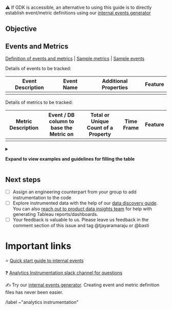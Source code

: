 <!-- Guide for product managers or engineering teams looking to track usage of their features -->

:warning: If GDK is accessible, an alternative to using this guide is to directly establish event/metric definitions using our [internal events generator](https://docs.gitlab.com/development/internal_analytics/internal_event_instrumentation/quick_start/#defining-event-and-metrics)

## Objective

<!-- The primary goal or purpose behind instrumenting this feature or project. What insights are we aiming to gather? 

Examples: 
Feature adoption and engagement
- How many unique users/projects/namespaces engage with the feature?
- Frequency with which users return to specific features over time?

User Flow and Navigation
- Sequences of actions users take within the product or feature
- Specific user actions or behaviors tracked as events -->


## Events and Metrics

[Definition of events and metrics](https://docs.gitlab.com/ee/development/internal_analytics/#fundamental-concepts) | [Sample metrics](https://metrics.gitlab.com/) | [Sample events](https://metrics.gitlab.com/snowplow)

Details of events to be tracked:

| Event Description | Event Name | Additional Properties | Feature|
|-------------------|------------|-----------------------|--------|
|  |  |  | |

Details of metrics to be tracked:

|  Metric Description | Event / DB column to base the Metric on | Total or Unique Count of a Property | Time Frame |Feature|
|---------------------|-----------------------------------------|-------------------------------------|------------|-------|
|  |  |  |  | |

<details>
<summary>

**Expand to view examples and guidelines for filling the table**

</summary>

Events:
* **Description:** Include what the event is supposed to track, where and when.
* **Name:** Primary identifier of the event, format: \<**action**\>\_\<**target_of_action**\>\_\<**where/when**\>
   * **Example event name:** click_save_button_in_issue_description_within_15s_of_page_load (**action** = click ; **target** = save button; **where** = in issue description ; **when** = within 15s
* **Additional properties: Besides user/project/namespace, what other details should be tracked, if any? ex) status, type, object id, etc.
* **Feature:** What feature is being instrumented? Please use the feature title that is used in features.yml if thats already available.

Metrics:
* **Description:** What quantitative measurements derived from either event data or database columns would you like to track? eg: Weekly count of unique users who update an issue
* **Event/DB column:** What event or database column should the metric count or be based on.
* **Total or unique count:** Should the metric count all occurrences or only unique counts, e.g. of `user_id` to get a count of unique users triggering an event.
* **Time Frame:** What time frames should be tracked. Default and recommended is 7d and 28d.



</details>

## Next steps

* [ ] Assign an engineering counterpart from your group to add instrumentation to the code
* [ ] Explore instrumented data with the help of our [data discovery guide]( https://docs.gitlab.com/ee/development/internal_analytics/#data-discovery). You can also [reach out to product data insights team](https://gitlab.com/gitlab-data/product-analytics/-/issues/new?issuable_template=PI%20Chart%20Help) for help with generating Tableau reports/dashboards.
* [ ] Your feedback is valuable to us. Please leave us feedback in the comment section of this issue and tag @tjayaramaraju or @basti

# Important links

:star: [Quick start guide to internal events](https://docs.gitlab.com/development/internal_analytics/internal_event_instrumentation/quick_start/)

:question: [Analytics Instrumentation slack channel for questions](https://gitlab.enterprise.slack.com/archives/CL3A7GFPF)


:writing_hand: Try our [internal events generator](https://docs.gitlab.com/development/internal_analytics/internal_event_instrumentation/quick_start/#defining-event-and-metrics). Creating event and metric definition files has never been easier.

/label ~"analytics instrumentation"